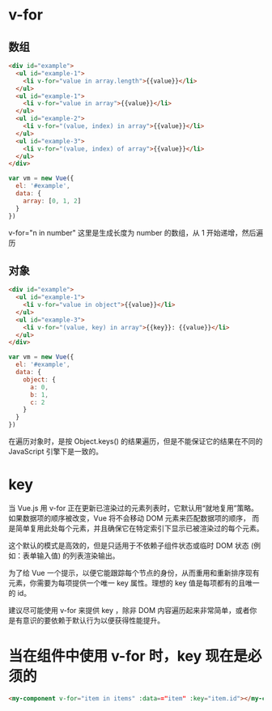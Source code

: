 # v-for

## 数组

``` html
<div id="example">
  <ul id="example-1">
    <li v-for="value in array.length">{{value}}</li>
  </ul>
  <ul id="example-1">
    <li v-for="value in array">{{value}}</li>
  </ul>
  <ul id="example-2">
    <li v-for="(value, index) in array">{{value}}</li>
  </ul>
  <ul id="example-3">
    <li v-for="(value, index) of array">{{value}}</li>
  </ul>
</div>
```

``` js
var vm = new Vue({
  el: '#example',
  data: {
    array: [0, 1, 2]
  }
})
```

v-for="n in number" 这里是生成长度为 number 的数组，从 1 开始递增，然后遍历

## 对象

``` html
<div id="example">
  <ul id="example-1">
    <li v-for="value in object">{{value}}</li>
  </ul>
  <ul id="example-3">
    <li v-for="(value, key) in array">{{key}}: {{value}}</li>
  </ul>
</div>
```

``` js
var vm = new Vue({
  el: '#example',
  data: {
    object: {
      a: 0,
      b: 1,
      c: 2
    }
  }
})
```

在遍历对象时，是按 Object.keys() 的结果遍历，但是不能保证它的结果在不同的 JavaScript 引擎下是一致的。

# key

当 Vue.js 用 v-for 正在更新已渲染过的元素列表时，它默认用“就地复用”策略。如果数据项的顺序被改变，Vue 将不会移动 DOM 元素来匹配数据项的顺序， 而是简单复用此处每个元素，并且确保它在特定索引下显示已被渲染过的每个元素。

这个默认的模式是高效的，但是只适用于不依赖子组件状态或临时 DOM 状态 (例如：表单输入值) 的列表渲染输出。

为了给 Vue 一个提示，以便它能跟踪每个节点的身份，从而重用和重新排序现有元素，你需要为每项提供一个唯一 key 属性。理想的 key 值是每项都有的且唯一的 id。

建议尽可能使用 v-for 来提供 key ，除非 DOM 内容遍历起来非常简单，或者你是有意识的要依赖于默认行为以便获得性能提升。

# 当在组件中使用 v-for 时，key 现在是必须的

``` html
<my-component v-for="item in items" :data=="item" :key="item.id"></my-component>
```
